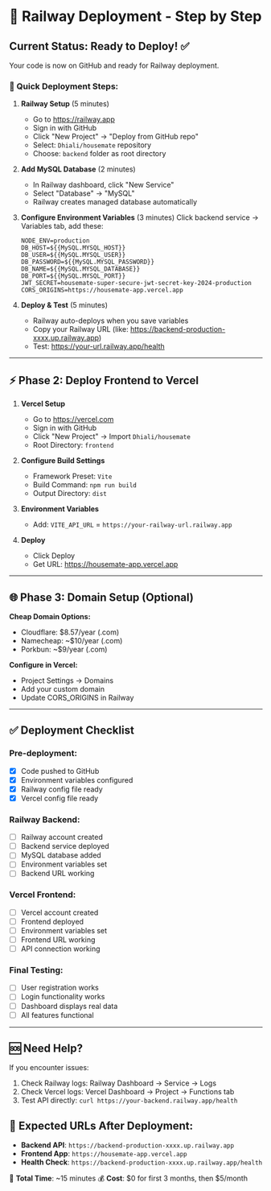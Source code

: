 # 🚂 Railway Deployment - Step by Step

## Current Status: Ready to Deploy! ✅

Your code is now on GitHub and ready for Railway deployment.

### 🎯 Quick Deployment Steps:

1. **Railway Setup** (5 minutes)
   - Go to https://railway.app
   - Sign in with GitHub
   - Click "New Project" → "Deploy from GitHub repo"
   - Select: `Dhiali/housemate` repository
   - Choose: `backend` folder as root directory

2. **Add MySQL Database** (2 minutes)
   - In Railway dashboard, click "New Service"
   - Select "Database" → "MySQL"
   - Railway creates managed database automatically

3. **Configure Environment Variables** (3 minutes)
   Click backend service → Variables tab, add these:
   ```
   NODE_ENV=production
   DB_HOST=${{MySQL.MYSQL_HOST}}
   DB_USER=${{MySQL.MYSQL_USER}}
   DB_PASSWORD=${{MySQL.MYSQL_PASSWORD}}
   DB_NAME=${{MySQL.MYSQL_DATABASE}}
   DB_PORT=${{MySQL.MYSQL_PORT}}
   JWT_SECRET=housemate-super-secure-jwt-secret-key-2024-production
   CORS_ORIGINS=https://housemate-app.vercel.app
   ```

4. **Deploy & Test** (5 minutes)
   - Railway auto-deploys when you save variables
   - Copy your Railway URL (like: https://backend-production-xxxx.up.railway.app)
   - Test: https://your-url.railway.app/health

---

## ⚡ Phase 2: Deploy Frontend to Vercel

1. **Vercel Setup**
   - Go to https://vercel.com
   - Sign in with GitHub
   - Click "New Project" → Import `Dhiali/housemate`
   - Root Directory: `frontend`

2. **Configure Build Settings**
   - Framework Preset: `Vite`
   - Build Command: `npm run build`
   - Output Directory: `dist`

3. **Environment Variables**
   - Add: `VITE_API_URL` = `https://your-railway-url.railway.app`

4. **Deploy**
   - Click Deploy
   - Get URL: https://housemate-app.vercel.app

---

## 🌐 Phase 3: Domain Setup (Optional)

**Cheap Domain Options:**
- Cloudflare: $8.57/year (.com)
- Namecheap: ~$10/year (.com)  
- Porkbun: ~$9/year (.com)

**Configure in Vercel:**
- Project Settings → Domains
- Add your custom domain
- Update CORS_ORIGINS in Railway

---

## ✅ Deployment Checklist

### Pre-deployment:
- [x] Code pushed to GitHub
- [x] Environment variables configured  
- [x] Railway config file ready
- [x] Vercel config file ready

### Railway Backend:
- [ ] Railway account created
- [ ] Backend service deployed
- [ ] MySQL database added
- [ ] Environment variables set
- [ ] Backend URL working

### Vercel Frontend:
- [ ] Vercel account created
- [ ] Frontend deployed
- [ ] Environment variables set
- [ ] Frontend URL working
- [ ] API connection working

### Final Testing:
- [ ] User registration works
- [ ] Login functionality works
- [ ] Dashboard displays real data
- [ ] All features functional

---

## 🆘 Need Help?

If you encounter issues:
1. Check Railway logs: Railway Dashboard → Service → Logs
2. Check Vercel logs: Vercel Dashboard → Project → Functions tab
3. Test API directly: `curl https://your-backend.railway.app/health`

## 📱 Expected URLs After Deployment:

- **Backend API**: `https://backend-production-xxxx.up.railway.app`
- **Frontend App**: `https://housemate-app.vercel.app`
- **Health Check**: `https://backend-production-xxxx.up.railway.app/health`

🎉 **Total Time**: ~15 minutes
💰 **Cost**: $0 for first 3 months, then $5/month
